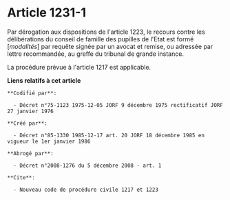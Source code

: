 # Article 1231-1

Par dérogation aux dispositions de l'article 1223, le recours contre les délibérations du conseil de famille des pupilles de
l'Etat est formé [*modalités*] par requête signée par un avocat et remise, ou adressée par lettre recommandée, au greffe du
tribunal de grande instance.

La procédure prévue à l'article 1217 est applicable.

**Liens relatifs à cet article**

	**Codifié par**:

	  - Décret n°75-1123 1975-12-05 JORF 9 décembre 1975 rectificatif JORF 27 janvier 1976

	**Créé par**:

	  - Décret n°85-1330 1985-12-17 art. 20 JORF 18 décembre 1985 en vigueur le 1er janvier 1986

	**Abrogé par**:

	  - Décret n°2008-1276 du 5 décembre 2008 - art. 1

	**Cite**:

	  - Nouveau code de procédure civile 1217 et 1223
